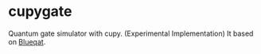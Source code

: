 # cupygate
Quantum gate simulator with cupy. (Experimental Implementation)
It based on [Blueqat](https://github.com/mdrft/blueqat).
